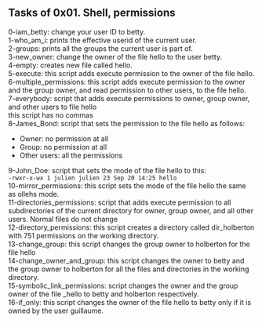 ## Tasks of 0x01. Shell, permissions
0-iam_betty: change your user ID to betty.</br>
1-who_am_i: prints the effective userid of the current user.</br>
2-groups: prints all the groups the current user is part of.</br>
3-new_owner: change the owner of the file hello to the user betty.</br>
4-empty: creates new file called hello.</br>
5-execute: this script adds execute permission to the owner of the file hello.</br>
6-multiple_permissions: this script adds execute permission to the owner and the group owner, and read permission to other users, to the file hello.</br>
7-everybody: script that adds execute permissions to owner, group owner, and other users to file hello</br>
this script has no commas</br>
8-James_Bond: script that sets the permission to the file hello as follows:</br>
* Owner: no permission at all
* Group: no permission at all
* Other users: all the permissions  </br>

9-John_Doe: script that sets the mode of the file hello to this:</br>
`-rwxr-x-wx 1 julien julien 23 Sep 20 14:25 hello`</br>
10-mirror_permissions: this script sets the mode of the file hello the same as ollehs mode.</br>
11-directories_permissions: script that adds execute permission to all subdirectories of the current directory for owner, group owner, and all other users. Normal files do not change</br>
12-directory_permissions: this script creates a directory called dir_holberton with 751 permissions on the working directory.</br>
13-change_group: this script changes the group owner to holberton for the file hello</br>
14-change_owner_and_group: this script changes the owner to betty and the group owner to holberton for all the files and directories in the working directory.</br>
15-symbolic_link_permissions: script changes the owner and the group owner of the file _hello to betty and holberton respectively.</br>
16-if_only: this script changes the owner of the file hello to betty only if it is owned by the user guillaume.</br>